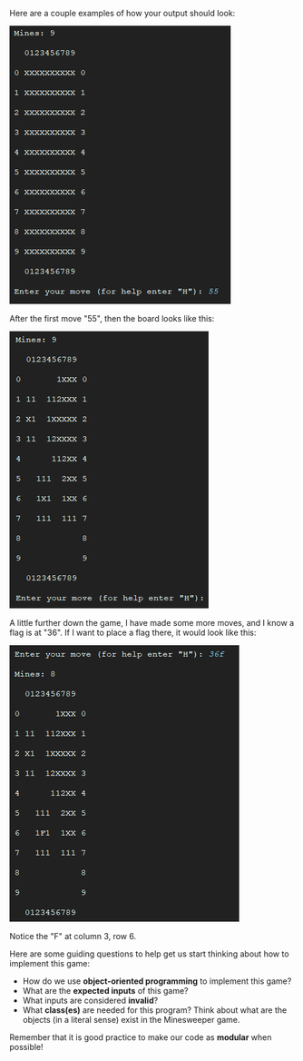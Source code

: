 Here are a couple examples of how your output should look: 

![Capture](./Capture.PNG)

After the first move "55", then the board looks like this:

![Capture(2)](./Capture(2).PNG)

A little further down the game, I have made some more moves, and I know a flag is at "36". If I want to place a flag there, it would look like this:

![Capture(3)](./Capture(3).PNG)

Notice the "F" at column 3, row 6. 

Here are some guiding questions to help get us start thinking about how to implement this game: 

- How do we use **object-oriented programming** to implement this game? 
- What are the **expected inputs** of this game? 
- What inputs are considered **invalid**?
- What **class(es)** are needed for this program? Think about what are the objects (in a literal sense) exist in the Minesweeper game. 

Remember that it is good practice to make our code as **modular** when possible!
